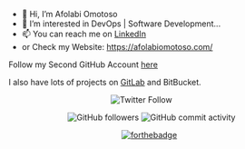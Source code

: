 - 👋 Hi, I’m Afolabi Omotoso
- 👀 I’m interested in DevOps | Software Development...
- 📫 You can reach me on [LinkedIn](https://www.linkedin.com/in/omotoso-afolabi/)
- or Check my Website: https://afolabiomotoso.com/

Follow my Second GitHub Account [here](https://github.com/afolabiomotoso)

I also have lots of projects on [GitLab](https://gitlab.com/afolabi88) and BitBucket.

<!---
avurlerby/avurlerby is a ✨ special ✨ repository because its `README.md` (this file) appears on your GitHub profile.
You can click the Preview link to take a look at your changes.
--->


<center>

  
   <img alt="Twitter Follow" src="https://img.shields.io/twitter/follow/avurlerby?style=social">&nbsp;
  &nbsp;&nbsp;&nbsp;&nbsp;&nbsp;&nbsp;&nbsp;
  
  <img alt="GitHub followers" src="https://img.shields.io/github/followers/avurlerby?style=social">
  
  <img alt="GitHub commit activity" src="https://img.shields.io/github/commit-activity/m/avurlerby/portfolio-web?style=flat-square">
  
  
  [![forthebadge](https://forthebadge.com/images/badges/built-with-love.svg)](https://forthebadge.com) &nbsp;
</center>
